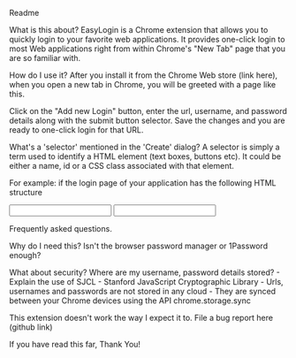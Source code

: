 Readme

What is this about?
EasyLogin is a Chrome extension that allows you to quickly login to your favorite web applications. It provides one-click login to most Web applications right from within Chrome's "New Tab" page that you are so familiar with.

How do I use it?
After you install it from the Chrome Web store (link here), when you open a new tab in Chrome, you will be greeted with a page like this.

<insert screenshot>

Click on the "Add new Login" button, enter the url, username, and password details along with the submit button selector. Save the changes and you are ready to one-click login for that URL.

What's a 'selector' mentioned in the 'Create' dialog?
A selector is simply a term used to identify a HTML element (text boxes, buttons etc). It could be either a name, id or a CSS class associated with that element.
 
 

For example: if the login page of your application has the following HTML structure

<input type="text" name="username" id="" class="unameCls" />
<input type="password" name="password" id="" class="unameCls" />



Frequently asked questions.

Why do I need this? Isn't the browser password manager or 1Password enough?

What about security? Where are my username, password details stored?
	- Explain the use of SJCL - Stanford JavaScript Cryptographic Library
	- Urls, usernames and passwords are not stored in any cloud
	- They are synced between your Chrome devices using the API chrome.storage.sync


This extension doesn't work the way I expect it to. File a bug report here (github link)

If you have read this far, Thank You!
